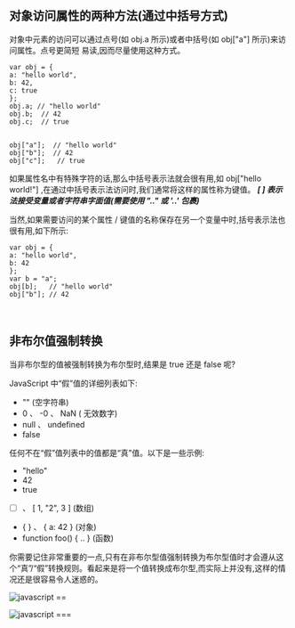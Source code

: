 
## 对象访问属性的两种方法(通过中括号方式)

对象中元素的访问可以通过点号(如 obj.a 所示)或者中括号(如 obj["a"] 所示)来访问属性。点号更简短
易读,因而尽量使用这种方式。

	var obj = {
    a: "hello world",
    b: 42,
    c: true
    };
    obj.a; // "hello world"
    obj.b;  // 42
    obj.c;  // true
    
    
    obj["a"];  // "hello world"
    obj["b"];  // 42
    obj["c"];   // true
    
   


如果属性名中有特殊字符的话,那么中括号表示法就会很有用,如 obj["hello world!"] ,在通过中括号表示法访问时,我们通常将这样的属性称为键值。 ***[ ] 表示法接受变量或者字符串字面值(需要使用 ".." 或 '..' 包裹)***

当然,如果需要访问的某个属性 / 键值的名称保存在另一个变量中时,括号表示法也很有用,如下所示:

    var obj = {
    a: "hello world",
    b: 42
    };
    var b = "a";
    obj[b];   // "hello world"
    obj["b"]; // 42

<br>

## 非布尔值强制转换
当非布尔型的值被强制转换为布尔型时,结果是 true 还是 false 呢?

JavaScript 中“假”值的详细列表如下:

+ "" (空字符串)
+ 0 、 -0 、 NaN ( 无效数字)
+ null 、 undefined
+ false

任何不在“假”值列表中的值都是“真”值。以下是一些示例:

+ "hello"
+ 42
+ true
+ [ ] 、 [ 1, "2", 3 ] (数组)
+ { } 、 { a: 42 } (对象)
+ function foo() { .. } (函数)

你需要记住非常重要的一点,只有在非布尔型值强制转换为布尔型值时才会遵从这个“真”/“假”转换规则。看起来是将一个值转换成布尔型,而实际上并没有,这样的情况还是很容易令人迷惑的。


![javascript ==](https://github.com/D-lyw/Notes/blob/master/img/js%20for%20==%20.png?raw=true)

![javascript ===](https://github.com/D-lyw/Notes/blob/master/img/js%20for%20===.png?raw=true)
